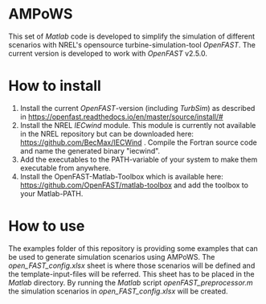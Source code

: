 # AMPoWS

This set of _Matlab_ code is developed to simplify the simulation of different scenarios with NREL's opensource turbine-simulation-tool _OpenFAST_. The current version is developed to work with _OpenFAST_ v2.5.0.



# How to install
1. Install the current _OpenFAST_-version (including _TurbSim_) as described in  https://openfast.readthedocs.io/en/master/source/install/#
2. Install the NREL _IECwind_ module. This module is currently not available in the NREL repository but can be downloaded here: https://github.com/BecMax/IECWind . Compile the Fortran source code and name the generated binary "iecwind".
2. Add the executables to the PATH-variable of your system to make them executable from anywhere.
3. Install the OpenFAST-Matlab-Toolbox which is available here: https://github.com/OpenFAST/matlab-toolbox and add the toolbox to your Matlab-PATH.


# How to use

The examples folder of this repository is providing some examples that can be used to generate simulation scenarios using AMPoWS. The _open_FAST_config.xlsx_ sheet is where those scenarios will be defined and the template-input-files will be referred. This sheet has to be placed in the _Matlab_ directory. By running the _Matlab_ script _openFAST_preprocessor.m_ the simulation scenarios in  _open_FAST_config.xlsx_ will be created.

